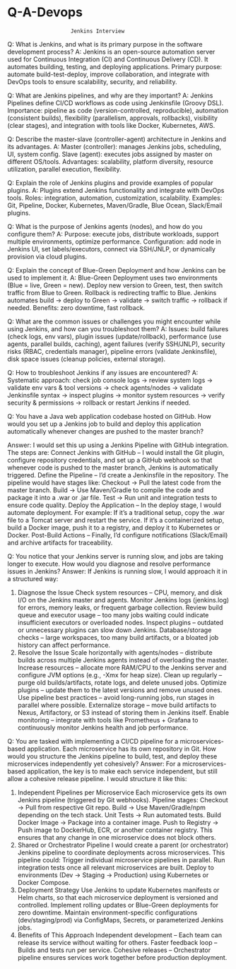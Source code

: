 # Q-A-Devops

                        Jenkins Interview

Q: What is Jenkins, and what is its primary purpose in the software development process?
A: Jenkins is an open-source automation server used for Continuous Integration (CI) and
Continuous Delivery (CD). It automates building, testing, and deploying applications. Primary
purpose: automate build-test-deploy, improve collaboration, and integrate with DevOps tools to
ensure scalability, security, and reliability.

Q: What are Jenkins pipelines, and why are they important?
A: Jenkins Pipelines define CI/CD workflows as code using Jenkinsfile (Groovy DSL). Importance:
pipeline as code (version-controlled, reproducible), automation (consistent builds), flexibility
(parallelism, approvals, rollbacks), visibility (clear stages), and integration with tools like Docker,
Kubernetes, AWS.

Q: Describe the master-slave (controller-agent) architecture in Jenkins and its advantages.
A: Master (controller): manages Jenkins jobs, scheduling, UI, system config. Slave (agent):
executes jobs assigned by master on different OS/tools. Advantages: scalability, platform diversity,
resource utilization, parallel execution, flexibility.

Q: Explain the role of Jenkins plugins and provide examples of popular plugins.
A: Plugins extend Jenkins functionality and integrate with DevOps tools. Roles: integration,
automation, customization, scalability. Examples: Git, Pipeline, Docker, Kubernetes, Maven/Gradle,
Blue Ocean, Slack/Email plugins.

Q: What is the purpose of Jenkins agents (nodes), and how do you configure them?
A: Purpose: execute jobs, distribute workloads, support multiple environments, optimize
performance. Configuration: add node in Jenkins UI, set labels/executors, connect via SSH/JNLP,
or dynamically provision via cloud plugins.

Q: Explain the concept of Blue-Green Deployment and how Jenkins can be used to
implement it.
A: Blue-Green Deployment uses two environments (Blue = live, Green = new). Deploy new version
to Green, test, then switch traffic from Blue to Green. Rollback is redirecting traffic to Blue. Jenkins
automates build → deploy to Green → validate → switch traffic → rollback if needed. Benefits: zero
downtime, fast rollback.

Q: What are the common issues or challenges you might encounter while using Jenkins,
and how can you troubleshoot them?
A: Issues: build failures (check logs, env vars), plugin issues (update/rollback), performance (use
agents, parallel builds, caching), agent failures (verify SSH/JNLP), security risks (RBAC, credentials
manager), pipeline errors (validate Jenkinsfile), disk space issues (cleanup policies, external
storage).

Q: How to troubleshoot Jenkins if any issues are encountered?
A: Systematic approach: check job console logs → review system logs → validate env vars & tool
versions → check agents/nodes → validate Jenkinsfile syntax → inspect plugins → monitor system
resources → verify security & permissions → rollback or restart Jenkins if needed.

Q: You have a Java web application codebase hosted on GitHub. How would you set up a Jenkins job to build and deploy this application automatically whenever changes are pushed to the master branch?

Answer:
I would set this up using a Jenkins Pipeline with GitHub integration. The steps are:
Connect Jenkins with GitHub – I would install the Git plugin, configure repository credentials, and set up a GitHub webhook so that whenever code is pushed to the master branch, Jenkins is automatically triggered.
Define the Pipeline – I’d create a Jenkinsfile in the repository. The pipeline would have stages like:
Checkout → Pull the latest code from the master branch.
Build → Use Maven/Gradle to compile the code and package it into a .war or .jar file.
Test → Run unit and integration tests to ensure code quality.
Deploy the Application – In the deploy stage, I would automate deployment. For example:
If it’s a traditional setup, copy the .war file to a Tomcat server and restart the service.
If it’s a containerized setup, build a Docker image, push it to a registry, and deploy it to Kubernetes or Docker.
Post-Build Actions – Finally, I’d configure notifications (Slack/Email) and archive artifacts for traceability.

Q: You notice that your Jenkins server is running slow, and jobs are taking longer to execute. How would you diagnose and resolve performance issues in Jenkins?
Answer: If Jenkins is running slow, I would approach it in a structured way:
1. Diagnose the Issue
Check system resources – CPU, memory, and disk I/O on the Jenkins master and agents.
Monitor Jenkins logs (jenkins.log) for errors, memory leaks, or frequent garbage collection.
Review build queue and executor usage – too many jobs waiting could indicate insufficient executors or overloaded nodes.
Inspect plugins – outdated or unnecessary plugins can slow down Jenkins.
Database/storage checks – large workspaces, too many build artifacts, or a bloated job history can affect performance.
2. Resolve the Issue
Scale horizontally with agents/nodes – distribute builds across multiple Jenkins agents instead of overloading the master.
Increase resources – allocate more RAM/CPU to the Jenkins server and configure JVM options (e.g., -Xmx for heap size).
Clean up regularly – purge old builds/artifacts, rotate logs, and delete unused jobs.
Optimize plugins – update them to the latest versions and remove unused ones.
Use pipeline best practices – avoid long-running jobs, run stages in parallel where possible.
Externalize storage – move build artifacts to Nexus, Artifactory, or S3 instead of storing them in Jenkins itself.
Enable monitoring – integrate with tools like Prometheus + Grafana to continuously monitor Jenkins health and job performance.

Q: You are tasked with implementing a CI/CD pipeline for a microservices-based application. Each microservice has its own repository in Git. How would you structure the Jenkins pipeline to build, test, and deploy these microservices independently yet cohesively?
Answer:
For a microservices-based application, the key is to make each service independent, but still allow a cohesive release pipeline. I would structure it like this:
1. Independent Pipelines per Microservice
Each microservice gets its own Jenkins pipeline (triggered by Git webhooks).
Pipeline stages:
Checkout → Pull from respective Git repo.
Build → Use Maven/Gradle/npm depending on the tech stack.
Unit Tests → Run automated tests.
Build Docker Image → Package into a container image.
Push to Registry → Push image to DockerHub, ECR, or another container registry.
This ensures that any change in one microservice does not block others.
2. Shared or Orchestrator Pipeline
I would create a parent (or orchestrator) Jenkins pipeline to coordinate deployments across microservices.
This pipeline could:
Trigger individual microservice pipelines in parallel.
Run integration tests once all relevant microservices are built.
Deploy to environments (Dev → Staging → Production) using Kubernetes or Docker Compose.
3. Deployment Strategy
Use Jenkins to update Kubernetes manifests or Helm charts, so that each microservice deployment is versioned and controlled.
Implement rolling updates or Blue-Green deployments for zero downtime.
Maintain environment-specific configurations (dev/staging/prod) via ConfigMaps, Secrets, or parameterized Jenkins jobs.
4. Benefits of This Approach
Independent development – Each team can release its service without waiting for others.
Faster feedback loop – Builds and tests run per service.
Cohesive releases – Orchestrator pipeline ensures services work together before production deployment.


